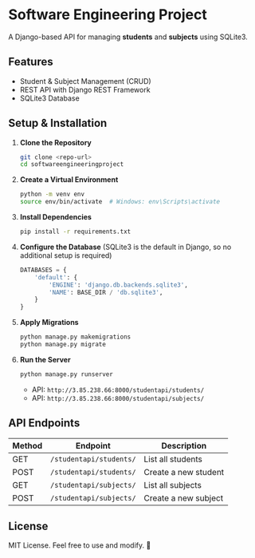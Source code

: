 # Software Engineering Project

A Django-based API for managing **students** and **subjects** using SQLite3.

## Features
- Student & Subject Management (CRUD)
- REST API with Django REST Framework
- SQLite3 Database

## Setup & Installation

1. **Clone the Repository**  
   ```bash
   git clone <repo-url>
   cd softwareengineeringproject
   ```

2. **Create a Virtual Environment**  
   ```bash
   python -m venv env
   source env/bin/activate  # Windows: env\Scripts\activate
   ```

3. **Install Dependencies**  
   ```bash
   pip install -r requirements.txt
   ```

4. **Configure the Database** (SQLite3 is the default in Django, so no additional setup is required)
   ```python
   DATABASES = {
       'default': {
           'ENGINE': 'django.db.backends.sqlite3',
           'NAME': BASE_DIR / 'db.sqlite3',
       }
   }
   ```

5. **Apply Migrations**  
   ```bash
   python manage.py makemigrations
   python manage.py migrate
   ```

6. **Run the Server**  
   ```bash
   python manage.py runserver
   ```
   - API: `http://3.85.238.66:8000/studentapi/students/`  
   - API: `http://3.85.238.66:8000/studentapi/subjects/`  

## API Endpoints

| Method | Endpoint | Description |
|--------|----------|------------|
| GET    | `/studentapi/students/` | List all students |
| POST   | `/studentapi/students/` | Create a new student |
| GET    | `/studentapi/subjects/` | List all subjects |
| POST   | `/studentapi/subjects/` | Create a new subject |

## License
MIT License. Feel free to use and modify. 🚀

